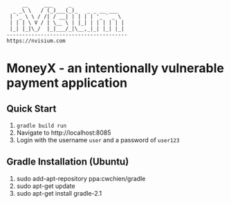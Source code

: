 
```
     __     ___     _                 
  _ _\ \   / (_)___(_)_   _ _ __ ___  
 | '_ \ \ / /| / __| | | | | '_ ` _ \ 
 | | | \ V / | \__ \ | |_| | | | | | |
 |_| |_|\_/  |_|___/_|\__,_|_| |_| |_|
---------------------------------------
https://nvisium.com
```                                      

MoneyX - an intentionally vulnerable payment application
===

Quick Start
----
1. ```gradle build run```
2. Navigate to http://localhost:8085
3. Login with the username `user` and a password of `user123`

Gradle Installation (Ubuntu)
----
1. sudo add-apt-repository ppa:cwchien/gradle
2. sudo apt-get update
3. sudo apt-get install gradle-2.1


